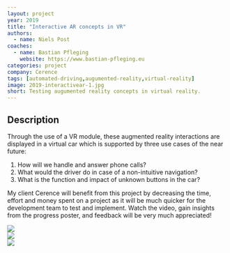 ```yaml
---
layout: project
year: 2019
title: "Interactive AR concepts in VR"
authors:
  - name: Niels Post
coaches:
  - name: Bastian Pfleging
    website: https://www.bastian-pfleging.eu
categories: project
company: Cerence
tags: [automated-driving,augumented-reality,virtual-reality]
image: 2019-interactivear-1.jpg
short: Testing augumented reality concepts in virtual reality.
---
```


## Description
Through the use of a VR module, these augmented reality interactions are displayed in a virtual car which is supported by three use cases of the near future:

1. How will we handle and answer phone calls?
2. What would the driver do in case of a non-intuitive navigation?
3. What is the function and impact of unknown buttons in the car?

My client Cerence will benefit from this project by decreasing the time, effort and money spent on a project as it will be much quicker for the development team to test and implement. Watch the video, gain insights from the progress poster, and feedback will be very much appreciated!

<div class="project-image">
  <img src="/assets/img/2019-interactivear-2.jpg">
</div>
<div class="project-image">
  <img src="/assets/img/2019-interactivear-3.jpg">
</div>
<div class="project-image">
  <img src="/assets/img/2019-interactivear-4.jpg">
</div>